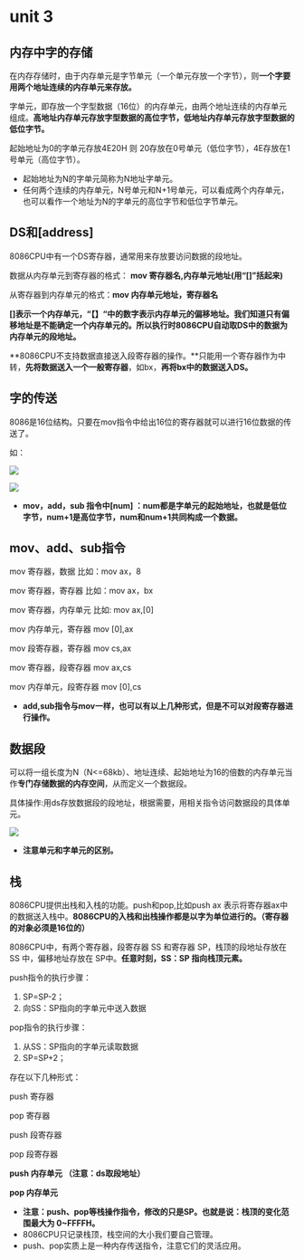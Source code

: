 # unit 3

## 内存中字的存储

在内存存储时，由于内存单元是字节单元（一个单元存放一个字节），则**一个字要用两个地址连续的内存单元来存放。**

字单元，即存放一个字型数据（16位）的内存单元，由两个地址连续的内存单元组成。**高地址内存单元存放字型数据的高位字节，低地址内存单元存放字型数据的低位字节。**

起始地址为0的字单元存放4E20H 则 20存放在0号单元（低位字节），4E存放在1号单元（高位字节）。

- 起始地址为N的字单元简称为N地址字单元。
- 任何两个连续的内存单元，N号单元和N+1号单元，可以看成两个内存单元，也可以看作一个地址为N的字单元的高位字节和低位字节单元。

## DS和[address]

8086CPU中有一个DS寄存器，通常用来存放要访问数据的段地址。

数据从内存单元到寄存器的格式： **mov 寄存器名,内存单元地址(用“[]”括起来)**

从寄存器到内存单元的格式：**mov 内存单元地址，寄存器名**

**[]**表示一个内存单元，“【】“中的数字表示内存单元的偏移地址。我们知道只有偏移地址是不能确定一个内存单元的。所以执行时**8086CPU自动取DS中的数据为内存单元的段地址。**

**8086CPU不支持数据直接送入段寄存器的操作。**只能用一个寄存器作为中转，**先将数据送入一个一般寄存器**，如bx，**再将bx中的数据送入DS。**

## 字的传送

8086是16位结构。只要在mov指令中给出16位的寄存器就可以进行16位数据的传送了。

如：

![](https://img-blog.csdnimg.cn/20200115121525127.PNG)

![](https://img-blog.csdnimg.cn/20200115121547102.PNG)

- **mov，add，sub 指令中[num] ：num都是字单元的起始地址，也就是低位字节，num+1是高位字节，num和num+1共同构成一个数据。**

## mov、add、sub指令

mov 寄存器，数据       比如：mov ax，8

mov 寄存器，寄存器	比如：mov ax，bx

mov 寄存器，内存单元	比如: mov ax,[0]

mov 内存单元，寄存器   mov  [0],ax

mov 段寄存器，寄存器  mov cs,ax

mov 寄存器，段寄存器  mov ax,cs

mov 内存单元，段寄存器  mov [0],cs

- **add,sub指令与mov一样，也可以有以上几种形式，但是不可以对段寄存器进行操作。**

## 数据段

可以将一组长度为N（N<=68kb）、地址连续、起始地址为16的倍数的内存单元当作**专门存储数据的内存空间**，从而定义一个数据段。

具体操作:用ds存放数据段的段地址，根据需要，用相关指令访问数据段的具体单元。

![](https://img-blog.csdnimg.cn/20200115153548856.PNG)

- **注意单元和字单元的区别。**

## 栈

8086CPU提供出栈和入栈的功能。push和pop,比如push ax 表示将寄存器ax中的数据送入栈中。**8086CPU的入栈和出栈操作都是以字为单位进行的。（寄存器的对象必须是16位的）**

8086CPU中，有两个寄存器，段寄存器 SS 和寄存器 SP，栈顶的段地址存放在 SS 中，偏移地址存放在 SP中。**任意时刻，SS：SP 指向栈顶元素。**

push指令的执行步骤：

1. SP=SP-2；
2. 向SS：SP指向的字单元中送入数据

pop指令的执行步骤：

1. 从SS：SP指向的字单元读取数据
2. SP=SP+2；

存在以下几种形式：

push 寄存器

pop 寄存器

push 段寄存器

pop 段寄存器

**push 内存单元   （注意：ds取段地址）**

**pop 内存单元**

- **注意：push、pop等栈操作指令，修改的只是SP。也就是说：栈顶的变化范围最大为 0~FFFFH。**
- 8086CPU只记录栈顶，栈空间的大小我们要自己管理。
- push、pop实质上是一种内存传送指令，注意它们的灵活应用。



